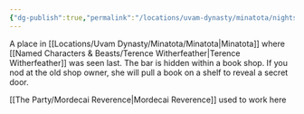 ```yaml
---
{"dg-publish":true,"permalink":"/locations/uvam-dynasty/minatota/nightshade-s-crown/","tags":["Location"],"updated":"2025-01-14T21:03:47.607+00:00"}
---
```


A place in [[Locations/Uvam Dynasty/Minatota/Minatota\|Minatota]] where [[Named Characters & Beasts/Terence Witherfeather\|Terence Witherfeather]] was seen last. The bar is hidden within a book shop. If you nod at the old shop owner, she will pull a book on a shelf to reveal a secret door. 

[[The Party/Mordecai Reverence\|Mordecai Reverence]] used to work here